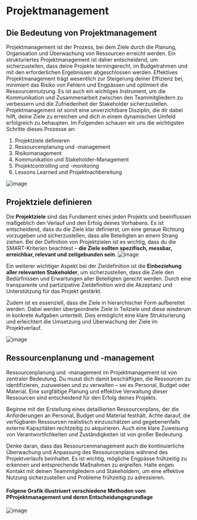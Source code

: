 

# Projektmanagement



## Die Bedeutung von Projektmanagement

Projektmanagement ist der Prozess, bei dem Ziele durch die Planung, Organisation und Überwachung von Ressourcen erreicht werden. Ein strukturiertes Projektmanagement ist daher entscheidend, um sicherzustellen, dass deine Projekte termingerecht, im Budgetrahmen und mit den erforderlichen Ergebnissen abgeschlossen werden. Effektives Projektmanagement trägt wesentlich zur Steigerung deiner Effizienz bei, minimiert das Risiko von Fehlern und Engpässen und optimiert die Ressourcennutzung. Es ist auch ein wichtiges Instrument, um die Kommunikation und Zusammenarbeit zwischen den Teammitgliedern zu verbessern und die Zufriedenheit der Stakeholder sicherzustellen. Projektmanagement ist somit eine unverzichtbare Disziplin, die dir dabei hilft, deine Ziele zu erreichen und dich in einem dynamischen Umfeld erfolgreich zu behaupten. Im Folgenden schauen wir uns die wichtigsten Schritte dieses Prozesse an:


1. Projektziele definieren
2. Ressourcenplanung und -management
3. Risikomanagement
4. Kommunikation und Stakeholder-Management
5. Projektcontrolling und -monitoring
6. Lessons Learned und Projektnachbereitung

![image](https://www.gabal-magazin.de/media/fs/97/Ziele%20Jugendliche.jpg)

## Projektziele definieren
Die **Projektziele** sind das Fundament eines jeden Projekts und beeinflussen maßgeblich den Verlauf und den Erfolg deines Vorhabens. Es ist entscheidend, dass du die Ziele klar definierst, um eine genaue Richtung vorzugeben und sicherzustellen, dass alle Beteiligten an einem Strang ziehen. Bei der Definition von Projektzielen ist es wichtig, dass du die SMART-Kriterien beachtest – **die Ziele sollten spezifisch, messbar, erreichbar, relevant und zeitgebunden sein**.
![image](https://www.factro.de/wp-content/uploads/2024/03/Magisches-Dreieck-1.png)

Ein weiterer wichtiger Aspekt bei der Zieldefinition ist die **Einbeziehung aller relevanten Stakeholder**, um sicherzustellen, dass die Ziele den Bedürfnissen und Erwartungen aller Beteiligten gerecht werden. Durch eine transparente und partizipative Zieldefinition wird die Akzeptanz und Unterstützung für das Projekt gestärkt.

Zudem ist es essenziell, dass die Ziele in hierarchischer Form aufbereitet werden. Dabei werden übergeordnete Ziele in Teilziele und diese wiederum in konkrete Aufgaben unterteilt. Dies ermöglicht eine klare Strukturierung und erleichtert die Umsetzung und Überwachung der Ziele im Projektverlauf.

![image](https://cdn.businessinsider.de/wp-content/uploads/2020/11/ressourcenplanung2.jpg)

## Ressourcenplanung und -management
Ressourcenplanung und -management im Projektmanagement ist von zentraler Bedeutung. Du musst dich damit beschäftigen, die Ressourcen zu identifizieren, zuzuweisen und zu verwalten – sei es Personal, Budget oder Material. Eine sorgfältige Planung und effektive Verwaltung dieser Ressourcen sind entscheidend für den Erfolg deines Projekts.

Beginne mit der Erstellung eines detaillierten Ressourcenplans, der die Anforderungen an Personal, Budget und Material festhält. Achte darauf, die verfügbaren Ressourcen realistisch einzuschätzen und gegebenenfalls externe Kapazitäten rechtzeitig zu akquirieren. Auch eine klare Zuweisung von Verantwortlichkeiten und Zuständigkeiten ist von großer Bedeutung.

Denke daran, dass das Ressourcenmanagement auch die kontinuierliche Überwachung und Anpassung des Ressourcenplans während des Projektverlaufs beinhaltet. Es ist wichtig, mögliche Engpässe frühzeitig zu erkennen und entsprechende Maßnahmen zu ergreifen. Halte engen Kontakt mit deinen Teammitgliedern und Stakeholdern, um eine effektive Nutzung sicherzustellen und Probleme frühzeitig zu adressieren.

#### Folgene Grafik illustriuert verschiedene Methoden vom PProjektmanagement und deren Entscheidungsgrundlage

![image](https://assets.asana.biz/transform/fc5b193e-5531-4849-8f8d-0236937f5c4c/inline-project-management-project-management-methodologies-5-de-2x?io=transform:fill,width:2560&format=webp)